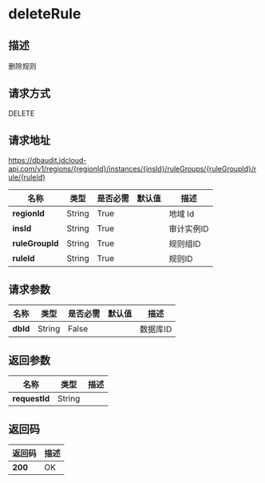 # deleteRule


## 描述
删除规则

## 请求方式
DELETE

## 请求地址
https://dbaudit.jdcloud-api.com/v1/regions/{regionId}/instances/{insId}/ruleGroups/{ruleGroupId}/rule/{ruleId}

|名称|类型|是否必需|默认值|描述|
|---|---|---|---|---|
|**regionId**|String|True| |地域 Id|
|**insId**|String|True| |审计实例ID|
|**ruleGroupId**|String|True| |规则组ID|
|**ruleId**|String|True| |规则ID|

## 请求参数
|名称|类型|是否必需|默认值|描述|
|---|---|---|---|---|
|**dbId**|String|False| |数据库ID|


## 返回参数
|名称|类型|描述|
|---|---|---|
|**requestId**|String| |


## 返回码
|返回码|描述|
|---|---|
|**200**|OK|
